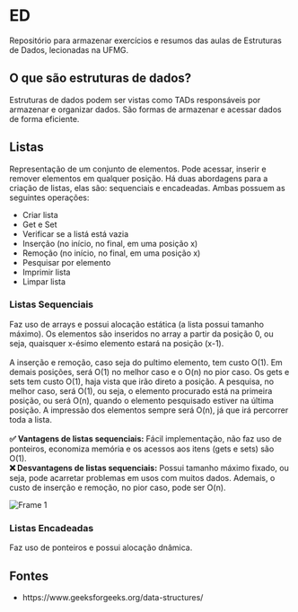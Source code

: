 # ED
 Repositório para armazenar exercícios e resumos das aulas de Estruturas de Dados, lecionadas na UFMG.

 ## O que são estruturas de dados?
 Estruturas de dados podem ser vistas como TADs responsáveis por armazenar e organizar dados. São formas de armazenar e acessar dados de forma eficiente.

 ## Listas
 Representação de um conjunto de elementos. Pode acessar, inserir e remover elementos em qualquer posição. Há duas abordagens para a criação de listas, elas são: sequenciais e encadeadas.
 Ambas possuem as seguintes operações:
 <ul>
 <li>Criar lista</li>
 <li>Get e Set</li>
 <li>Verificar se a listá está vazia</li>
 <li>Inserção (no início, no final, em uma posição x)</li>
 <li>Remoção (no início, no final, em uma posição x)</li>
 <li>Pesquisar por elemento</li>
 <li>Imprimir lista</li>
 <li>Limpar lista</li>
</ul>
 
 ### Listas Sequenciais
 Faz uso de arrays e possui alocação estática (a lista possui tamanho máximo). Os elementos são inseridos no array a partir da posição 0, ou seja, quaisquer x-ésimo elemento estará na posição (x-1).<br/><br/>
 A inserção e remoção, caso seja do pultimo elemento, tem custo O(1). Em demais posições, será O(1) no melhor caso e o O(n) no pior caso. Os gets e sets tem custo O(1), haja vista que irão direto a posição. A pesquisa, no melhor caso, será O(1), ou seja, o elemento procurado está na primeira posição, ou será O(n), quando o elemento pesquisado estiver na última posição. A impressão dos elementos sempre será O(n), já que irá percorrer toda a lista.<br/><br />
  **✅ Vantagens de listas sequenciais:** Fácil implementação, não faz uso de ponteiros, economiza memória e os acessos aos itens (gets e sets) são O(1).<br/>
  **❌ Desvantagens de listas sequenciais:** Possui tamanho máximo fixado, ou seja, pode acarretar problemas em usos com muitos dados. Ademais, o custo de inserção e remoção, no pior caso, pode ser O(n).
  
![Frame 1](https://github.com/Lucas-Rezende/ED/assets/66080424/15cc3019-7f24-4985-a2c9-fa7de1ce976c)

 ### Listas Encadeadas
 Faz uso de ponteiros e possui alocação dnâmica.
 
 ## Fontes
<ul>
 <li>https://www.geeksforgeeks.org/data-structures/</li>
</ul>
